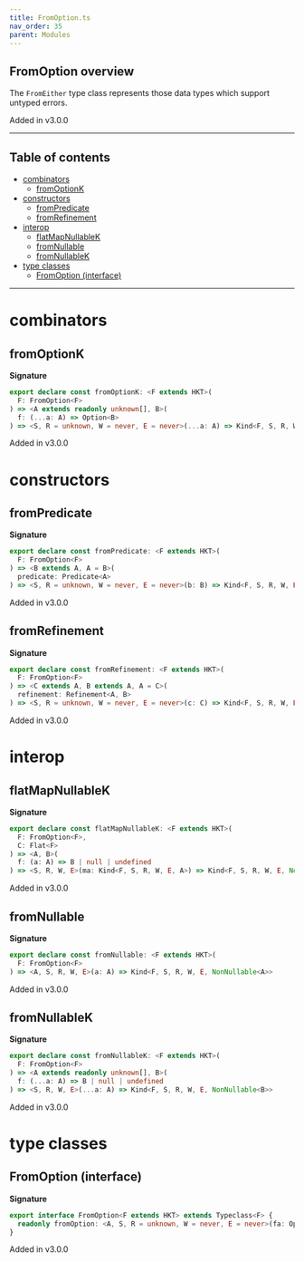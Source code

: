 ```yaml
---
title: FromOption.ts
nav_order: 35
parent: Modules
---
```


## FromOption overview

The `FromEither` type class represents those data types which support untyped errors.

Added in v3.0.0

---

<h2 class="text-delta">Table of contents</h2>

- [combinators](#combinators)
  - [fromOptionK](#fromoptionk)
- [constructors](#constructors)
  - [fromPredicate](#frompredicate)
  - [fromRefinement](#fromrefinement)
- [interop](#interop)
  - [flatMapNullableK](#flatmapnullablek)
  - [fromNullable](#fromnullable)
  - [fromNullableK](#fromnullablek)
- [type classes](#type-classes)
  - [FromOption (interface)](#fromoption-interface)

---

# combinators

## fromOptionK

**Signature**

```ts
export declare const fromOptionK: <F extends HKT>(
  F: FromOption<F>
) => <A extends readonly unknown[], B>(
  f: (...a: A) => Option<B>
) => <S, R = unknown, W = never, E = never>(...a: A) => Kind<F, S, R, W, E, B>
```

Added in v3.0.0

# constructors

## fromPredicate

**Signature**

```ts
export declare const fromPredicate: <F extends HKT>(
  F: FromOption<F>
) => <B extends A, A = B>(
  predicate: Predicate<A>
) => <S, R = unknown, W = never, E = never>(b: B) => Kind<F, S, R, W, E, B>
```

Added in v3.0.0

## fromRefinement

**Signature**

```ts
export declare const fromRefinement: <F extends HKT>(
  F: FromOption<F>
) => <C extends A, B extends A, A = C>(
  refinement: Refinement<A, B>
) => <S, R = unknown, W = never, E = never>(c: C) => Kind<F, S, R, W, E, B>
```

Added in v3.0.0

# interop

## flatMapNullableK

**Signature**

```ts
export declare const flatMapNullableK: <F extends HKT>(
  F: FromOption<F>,
  C: Flat<F>
) => <A, B>(
  f: (a: A) => B | null | undefined
) => <S, R, W, E>(ma: Kind<F, S, R, W, E, A>) => Kind<F, S, R, W, E, NonNullable<B>>
```

Added in v3.0.0

## fromNullable

**Signature**

```ts
export declare const fromNullable: <F extends HKT>(
  F: FromOption<F>
) => <A, S, R, W, E>(a: A) => Kind<F, S, R, W, E, NonNullable<A>>
```

Added in v3.0.0

## fromNullableK

**Signature**

```ts
export declare const fromNullableK: <F extends HKT>(
  F: FromOption<F>
) => <A extends readonly unknown[], B>(
  f: (...a: A) => B | null | undefined
) => <S, R, W, E>(...a: A) => Kind<F, S, R, W, E, NonNullable<B>>
```

Added in v3.0.0

# type classes

## FromOption (interface)

**Signature**

```ts
export interface FromOption<F extends HKT> extends Typeclass<F> {
  readonly fromOption: <A, S, R = unknown, W = never, E = never>(fa: Option<A>) => Kind<F, S, R, W, E, A>
}
```

Added in v3.0.0
